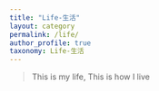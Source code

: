 ```yaml
---
title: "Life-生活"
layout: category
permalink: /life/
author_profile: true
taxonomy: Life-生活
---
```


>This is my life, 
>This is how I live
<!--stackedit_data:
eyJoaXN0b3J5IjpbLTQ0ODEwNzgyMiwtMTQzMTIyOTEzMV19
-->